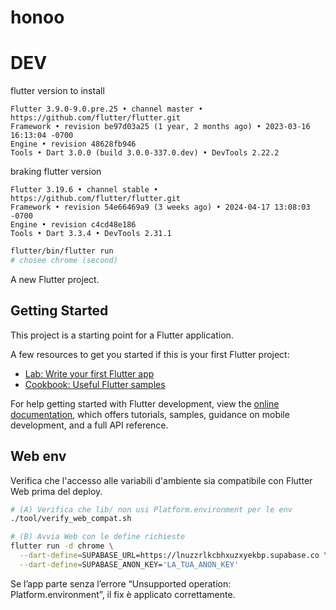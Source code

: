 # honoo

# DEV
flutter version to install
```
Flutter 3.9.0-9.0.pre.25 • channel master • https://github.com/flutter/flutter.git
Framework • revision be97d03a25 (1 year, 2 months ago) • 2023-03-16 16:13:04 -0700
Engine • revision 48628fb946
Tools • Dart 3.0.0 (build 3.0.0-337.0.dev) • DevTools 2.22.2
```

braking flutter version
```
Flutter 3.19.6 • channel stable • https://github.com/flutter/flutter.git
Framework • revision 54e66469a9 (3 weeks ago) • 2024-04-17 13:08:03 -0700
Engine • revision c4cd48e186
Tools • Dart 3.3.4 • DevTools 2.31.1
```

```bash
flutter/bin/flutter run
# chosee chrome (second)
```


A new Flutter project.

## Getting Started

This project is a starting point for a Flutter application.

A few resources to get you started if this is your first Flutter project:

- [Lab: Write your first Flutter app](https://docs.flutter.dev/get-started/codelab)
- [Cookbook: Useful Flutter samples](https://docs.flutter.dev/cookbook)

For help getting started with Flutter development, view the
[online documentation](https://docs.flutter.dev/), which offers tutorials,
samples, guidance on mobile development, and a full API reference.

## Web env

Verifica che l'accesso alle variabili d'ambiente sia compatibile con Flutter Web prima del deploy.

```bash
# (A) Verifica che lib/ non usi Platform.environment per le env
./tool/verify_web_compat.sh
```

```bash
# (B) Avvia Web con le define richieste
flutter run -d chrome \
  --dart-define=SUPABASE_URL=https://lnuzzrlkcbhxuzxyekbp.supabase.co \
  --dart-define=SUPABASE_ANON_KEY='LA_TUA_ANON_KEY'
```

Se l’app parte senza l’errore “Unsupported operation: Platform.environment”, il fix è applicato correttamente.
